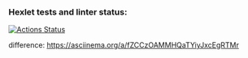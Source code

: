 ### Hexlet tests and linter status:
[![Actions Status](https://github.com/hafalana/frontend-project-46/actions/workflows/hexlet-check.yml/badge.svg)](https://github.com/hafalana/frontend-project-46/actions)

difference:
https://asciinema.org/a/fZCCzOAMMHQaTYiyJxcEgRTMr